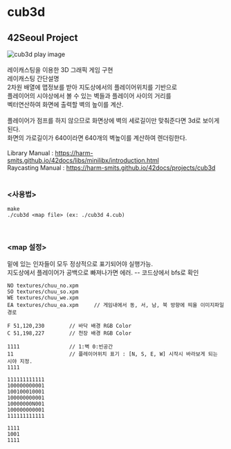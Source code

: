 # cub3d
## 42Seoul Project
![cub3d play image](https://github.com/tehyoyee/cub3d/cub3d_img.png)
<br>
<br>
레이캐스팅을 이용한 3D 그래픽 게임 구현<br>
레이캐스팅 간단설명 <br>
2차원 배열에 맵정보를 받아 지도상에서의 플레이어위치를 기반으로<br>
플레이어의 시야상에서 볼 수 있는 벽들과 플레이어 사이의 거리를 <br>
벡터연산하여 화면에 출력할 벽의 높이를 계산. <br>
<br>
플레이어가 점프를 하지 않으므로 화면상에 벽의 세로길이만 맞춰준다면 3d로 보이게 된다.<br>
화면의 가로길이가 640이라면 640개의 벽높이를 계산하여 렌더링한다.<br>
<br>
Library Manual : https://harm-smits.github.io/42docs/libs/minilibx/introduction.html <br>
Raycasting Manual : https://harm-smits.github.io/42docs/projects/cub3d
<br><br>

### <사용법>
```
make
./cub3d <map file> (ex: ./cub3d 4.cub)
```
<br>

### <map 설정>
밑에 있는 인자들이 모두 정상적으로 표기되어야 실행가능.<br>
지도상에서 플레이어가 공백으로 빠져나가면 에러. -- 코드상에서 bfs로 확인 <br>

```
NO textures/chuu_no.xpm
SO textures/chuu_so.xpm
WE textures/chuu_we.xpm
EA textures/chuu_ea.xpm		// 게임내에서 동, 서, 남, 북 방향에 띄울 이미지파일 경로

F 51,120,230		// 바닥 배경 RGB Color
C 51,198,227		// 천장 배경 RGB Color

1111				// 1:벽 0:빈공간
11					// 플레이어위치 표기 : [N, S, E, W] 시작시 바라보게 되는 시야 지정.
1111

111111111111
100000000001
100100010001
100000000001
10000000N001
100000000001
111111111111

1111
1001
1111
```